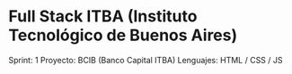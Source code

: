 # Full Stack ITBA (Instituto Tecnológico de Buenos Aires)
Sprint: 1
Proyecto: BCIB (Banco Capital ITBA)
Lenguajes: HTML / CSS / JS

